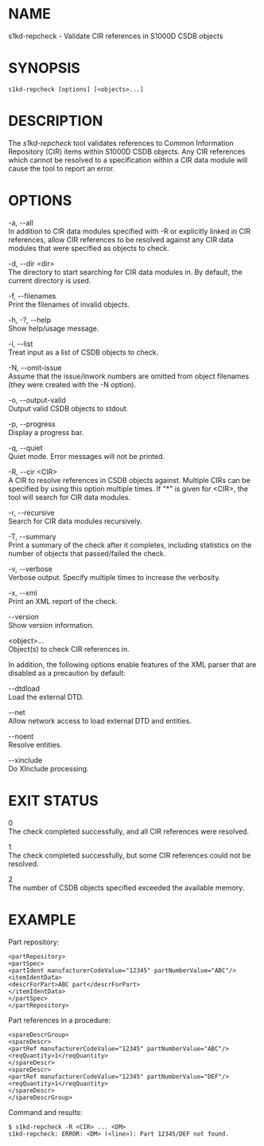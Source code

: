 NAME
====

s1kd-repcheck - Validate CIR references in S1000D CSDB objects

SYNOPSIS
========

    s1kd-repcheck [options] [<objects>...]

DESCRIPTION
===========

The *s1kd-repcheck* tool validates references to Common Information
Repository (CIR) items within S1000D CSDB objects. Any CIR references
which cannot be resolved to a specification within a CIR data module
will cause the tool to report an error.

OPTIONS
=======

-a, --all  
In addition to CIR data modules specified with -R or explicitly linked
in CIR references, allow CIR references to be resolved against any CIR
data modules that were specified as objects to check.

-d, --dir &lt;dir&gt;  
The directory to start searching for CIR data modules in. By default,
the current directory is used.

-f, --filenames  
Print the filenames of invalid objects.

-h, -?, --help  
Show help/usage message.

-l, --list  
Treat input as a list of CSDB objects to check.

-N, --omit-issue  
Assume that the issue/inwork numbers are omitted from object filenames
(they were created with the -N option).

-o, --output-valid  
Output valid CSDB objects to stdout.

-p, --progress  
Display a progress bar.

-q, --quiet  
Quiet mode. Error messages will not be printed.

-R, --cir &lt;CIR&gt;  
A CIR to resolve references in CSDB objects against. Multiple CIRs can
be specified by using this option multiple times. If "\*" is given for
&lt;CIR&gt;, the tool will search for CIR data modules.

-r, --recursive  
Search for CIR data modules recursively.

-T, --summary  
Print a summary of the check after it completes, including statistics on
the number of objects that passed/failed the check.

-v, --verbose  
Verbose output. Specify multiple times to increase the verbosity.

-x, --xml  
Print an XML report of the check.

--version  
Show version information.

&lt;object&gt;...  
Object(s) to check CIR references in.

In addition, the following options enable features of the XML parser
that are disabled as a precaution by default:

--dtdload  
Load the external DTD.

--net  
Allow network access to load external DTD and entities.

--noent  
Resolve entities.

--xinclude  
Do XInclude processing.

EXIT STATUS
===========

0  
The check completed successfully, and all CIR references were resolved.

1  
The check completed successfully, but some CIR references could not be
resolved.

2  
The number of CSDB objects specified exceeded the available memory.

EXAMPLE
=======

Part repository:

    <partRepository>
    <partSpec>
    <partIdent manufacturerCodeValue="12345" partNumberValue="ABC"/>
    <itemIdentData>
    <descrForPart>ABC part</descrForPart>
    </itemIdentData>
    </partSpec>
    </partRepository>

Part references in a procedure:

    <spareDescrGroup>
    <spareDescr>
    <partRef manufacturerCodeValue="12345" partNumberValue="ABC"/>
    <reqQuantity>1</reqQuantity>
    </spareDescr>
    <spareDescr>
    <partRef manufacturerCodeValue="12345" partNumberValue="DEF"/>
    <reqQuantity>1</reqQuantity>
    </spareDescr>
    </spareDescrGroup>

Command and results:

    $ s1kd-repcheck -R <CIR> ... <DM>
    s1kd-repcheck: ERROR: <DM> (<line>): Part 12345/DEF not found.

